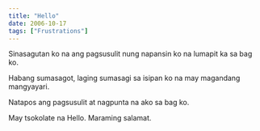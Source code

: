 ```yaml
---
title: "Hello"
date: 2006-10-17
tags: ["Frustrations"]
---
```


Sinasagutan ko na ang pagsusulit nung napansin ko na lumapit ka sa bag ko.

Habang sumasagot, laging sumasagi sa isipan ko na may magandang mangyayari.

Natapos ang pagsusulit at nagpunta na ako sa bag ko.

May tsokolate na Hello.  Maraming salamat.